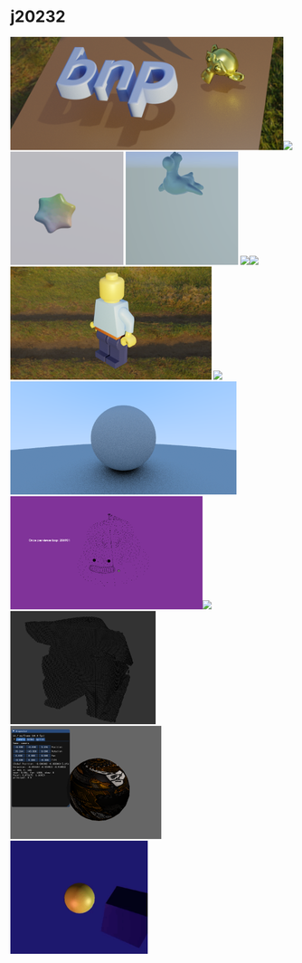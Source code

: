 # j20232

[<img src="https://github.com/j20232/j20232/blob/master/assets/bnp.png" height=200>](https://github.com/j20232/bnp)<img src="https://github.com/j20232/j20232/blob/master/assets/kaolin.gif" height=200><img src="https://github.com/j20232/j20232/blob/master/assets/cream.gif" height=200> <img src="https://github.com/j20232/j20232/blob/master/assets/toy.gif" height=200> <img src="https://github.com/j20232/j20232/blob/master/assets/water.gif" height=200><img src="https://github.com/j20232/j20232/blob/master/assets/unchan.gif" height=200> <img src="https://github.com/j20232/j20232/blob/master/assets/lego.png" height=200> <img src="https://github.com/j20232/j20232/blob/master/assets/mitsuba2.gif" height=200> <img src="https://github.com/j20232/j20232/blob/master/assets/nanoowrt.png" height=200>[<img src="https://github.com/j20232/j20232/blob/master/assets/pcl.gif" height=200>](https://github.com/j20232/pcl_sample)<img src="https://github.com/j20232/j20232/blob/master/assets/vae.gif" height=200> <img src="https://github.com/j20232/j20232/blob/master/assets/voxel_carving.gif" height=200> <img src="https://github.com/j20232/j20232/blob/master/assets/vanilla.png" height=200> [<img src="https://github.com/j20232/j20232/blob/master/assets/glfw.gif" height=200>](https://github.com/j20232/tiny_glfw_renderer)
